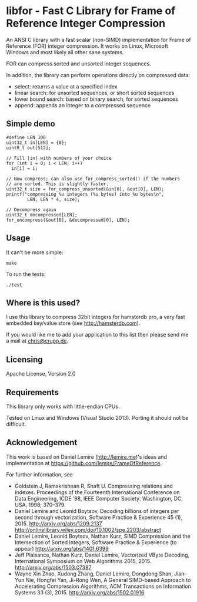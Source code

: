 libfor - Fast C Library for Frame of Reference Integer Compression
======================

An ANSI C library with a fast scalar (non-SIMD) implementation for
Frame of Reference (FOR) integer compression. It works on Linux,
Microsoft Windows and most likely all other sane systems.

FOR can compress sorted and unsorted integer sequences.

In addition, the library can perform operations directly on compressed data:

   * select: returns a value at a specified index
   * linear search: for unsorted sequences, or short sorted sequences
   * lower bound search: based on binary search, for sorted sequences
   * append: appends an integer to a compressed sequence

Simple demo
------------------------

    #define LEN 100
    uint32_t in[LEN] = {0};
    uint8_t out[512];

    // Fill |in| with numbers of your choice
    for (int i = 0; i < LEN; i++)
      in[i] = i;

    // Now compress; can also use for_compress_sorted() if the numbers
    // are sorted. This is slightly faster.
    uint32_t size = for_compress_unsorted(&in[0], &out[0], LEN);
    printf("compressing %u integers (%u bytes) into %u bytes\n",
            LEN, LEN * 4, size);
 
    // Decompress again
    uint32_t decompressed[LEN];
    for_uncompress(&out[0], &decompressed[0], LEN);

Usage
------------------------

It can't be more simple:

    make

To run the tests:

    ./test

Where is this used?
----------------------

I use this library to compress 32bit integers for hamsterdb pro, a very
fast embedded key/value store (see http://hamsterdb.com). 

If you would like me to add your application to this list then please send
me a mail at chris@crupp.de.

Licensing
------------------------

Apache License, Version 2.0

Requirements
------------------------

This library only works with little-endian CPUs.

Tested on Linux and Windows (Visual Studio 2013). Porting it should not
be difficult.

Acknowledgement
------------------------

This work is based on Daniel Lemire (http://lemire.me)'s ideas and
implementation at https://github.com/lemire/FrameOfReference.

For further information, see
* Goldstein J, Ramakrishnan R, Shaft U. Compressing relations and indexes. Proceedings of the Fourteenth International Conference on Data Engineering, ICDE ’98, IEEE Computer Society: Washington, DC, USA, 1998; 370–379.
* Daniel Lemire and Leonid Boytsov, Decoding billions of integers per second through vectorization, Software Practice & Experience 45 (1), 2015.  http://arxiv.org/abs/1209.2137 http://onlinelibrary.wiley.com/doi/10.1002/spe.2203/abstract
* Daniel Lemire, Leonid Boytsov, Nathan Kurz, SIMD Compression and the Intersection of Sorted Integers, Software Practice & Experience (to appear) http://arxiv.org/abs/1401.6399
* Jeff Plaisance, Nathan Kurz, Daniel Lemire, Vectorized VByte Decoding, International Symposium on Web Algorithms 2015, 2015. http://arxiv.org/abs/1503.07387
* Wayne Xin Zhao, Xudong Zhang, Daniel Lemire, Dongdong Shan, Jian-Yun Nie, Hongfei Yan, Ji-Rong Wen, A General SIMD-based Approach to Accelerating Compression Algorithms, ACM Transactions on Information Systems 33 (3), 2015. http://arxiv.org/abs/1502.01916


